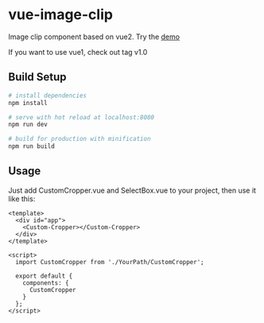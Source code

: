 # vue-image-clip

Image clip component based on vue2. Try the [demo](https://legeneek.github.io/vue-image-clip/index.html)

If you want to use vue1, check out tag v1.0

## Build Setup

``` bash
# install dependencies
npm install

# serve with hot reload at localhost:8080
npm run dev

# build for production with minification
npm run build

```

## Usage

Just add CustomCropper.vue and SelectBox.vue to your project, then use it like this:

```
<template>
  <div id="app">
    <Custom-Cropper></Custom-Cropper>
  </div>
</template>

<script>
  import CustomCropper from './YourPath/CustomCropper';

  export default {
    components: {
      CustomCropper
    }
  };
</script>

```
